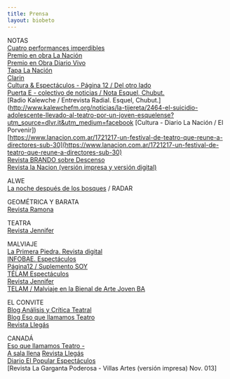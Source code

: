 ```yaml
---
title: Prensa
layout: biobeto
---
```


NOTAS<br>
[Cuatro performances imperdibles](https://www.lanacion.com.ar/cultura/cuatro-performances-imperdibles-arteba-2019-nid2237369)<br>
[Premio en obra La Nación](https://www.lanacion.com.ar/cultura/record-arteba-artistas-jovenes-premio-en-obra-nid2237701)<br>
[Premio en Obra Diario Vivo](https://www.diariovivo.com/entregaron-el-premio-en-obra-a-los-artistas-jovenes-de-la-feria-arteba/)<br>
[Tapa La Nación](https://www.lanacion.com.ar/cultura/nace-utopia-arteba-nid2234897)<br>
[Clarin](https://www.pressreader.com/argentina/clarin/20190415/282136407800830)<br>
[Cultura & Espectáculos - Página 12 / Del otro lado](https://www.pagina12.com.ar/diario/suplementos/espectaculos/index-2014-08-05.html) <br>
[Puerta E - colectivo de noticias / Nota Esquel, Chubut.](http://puertae.com.ar/2014/08/un-joven-esquelense-realizo-una-obra-sobre-el-suicidio-adolescente/) <br>
[Radio Kalewche / Entrevista Radial. Esquel, Chubut.](http://www.kalewchefm.org/noticias/la-tijereta/2464-el-suicidio-adolescente-llevado-al-teatro-por-un-joven-esquelense?utm_source=dlvr.it&utm_medium=facebook
[Cultura - Diario La Nación / El Porvenir])<br>
[https://www.lanacion.com.ar/1721217-un-festival-de-teatro-que-reune-a-directores-sub-30](https://www.lanacion.com.ar/1721217-un-festival-de-teatro-que-reune-a-directores-sub-30)<br>
[Revista BRANDO sobre Descenso](https://www.lanacion.com.ar/lifestyle/recomendado-de-teatro-descenso-nid1955962)<br>
[Revista la Nacion (versión impresa y versión digital)](https://www.lanacion.com.ar/cultura/nace-utopia-arteba-nid2234897)<br>

ALWE<br>
[La noche después de los bosques](https://www.pagina12.com.ar/100475-la-noche-despues-de-los-bosques) / RADAR

GEOMÉTRICA Y BARATA<br>
[Revista Ramona](http://www.ramona.org.ar/node/64087)

TEATRA<br>
[Revista Jennifer](https://www.jennifer.net.ar/single-post/2017/08/08/A-1200-kilómetros)

MALVIAJE<br>
[La Primera Piedra. Revista digital](https://www.laprimerapiedra.com.ar/2015/09/entrevista-al-elenco-de-malviaje/)<br> 
[INFOBAE. Espectáculos](https://www.infobae.com/2015/10/19/1763490-se-reestrena-la-obra-teatro-malviaje/)<br>
[Página12 / Suplemento SOY](https://www.pagina12.com.ar/diario/suplementos/soy/1-4514-2016-03-30.html) <br>
[TÉLAM Espectáculos](http://www.telam.com.ar/notas/201606/149853-teatro-malviaje.html)<br>
[Revista Jennifer](https://www.jennifer.net.ar/single-post/2017/03/02/Productos-insolados)<br>
[TELAM / Malviaje en la Bienal de Arte Joven BA](http://www.telam.com.ar/notas/201709/207568-se-repone-en-la-bienal-de-arte-joven-malviaje.html)<br>

EL CONVITE<br>
[Blog Análisis y Crítica Teatral](http://analisisycriticateatral.blogspot.com/2013/08/el-convite-de-albertoantonio-romero-por.html)<br>
[Blog Eso que llamamos Teatro](http://esoquellamamosteatro.blogspot.com/2013/05/una-obra-de-epoca-con-seis-mujeres-en.html)<br>
[Revista Llegás](https://issuu.com/revista_llegas/docs/revista_llegas._edicion_182.)

CANADÁ<br>
[Eso que llamamos Teatro - ](http://esoquellamamosteatro.blogspot.com/2013/06/canada-cuando-el-teatro-independiente.html)<br>
[A sala llena](http://www.asalallenaonline.com.ar)
[Revista Llegás](https://www.facebook.com/168627203198958/photos/a.310360339025643.73383.168627203198958/553302858064722/?type=1&theater)<br> 
[Diario El Popular Espectáculos](http://www.diariopopular.com.ar/c173132)<br>
[Revista La Garganta Poderosa - Villas Artes (versión impresa) Nov. 013]